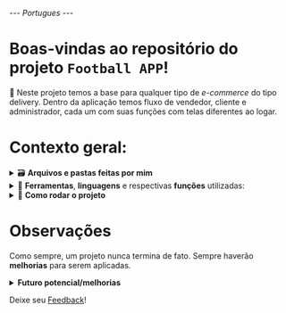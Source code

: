 --- _Portugues_ ---

# Boas-vindas ao repositório do projeto `Football APP`!

🌱 Neste projeto temos a base para qualquer tipo de _e-commerce_ do tipo delivery. Dentro da aplicação temos fluxo de vendedor, cliente e administrador, cada um com suas funções com telas diferentes ao logar.

# Contexto geral:

<details>
    <summary>🗃️ <strong>Arquivos e pastas feitas por mim</strong></summary><br />
    📁 Participei ativamente de toda construção do frontend. A estilização com tailwind foi feita pelo parceiro do time que trabalhou comigo no frontend. Todo o backend foi feito pela outra parte do time que participou do projeto.
</details>

<details>
    <summary>🧰 <strong>Ferramentas</strong>, <strong>linguagens</strong> e respectivas <strong>funções</strong> utilizadas:</summary>
    <li> <i>JavaScript</i> (linguagem);</li>
    <li> <i>React</i> (criação de componentes visando escalabilidade no front-end);</li>
    <li> <i>Context API</i> (compartilhamento de dados entre componentes com escopo global no front-end);</li>
    <li> <i>Axios</i> (gerar requisições do front para o back);</li>
    <li> <i>MySQL</i> (banco de dados);</li>
    <li> <i>Sequelize</i> (comunicação banco - backend);</li>
    <li> <i>Node.js</i> (compilação);</li>
    <li> <i>Express</i> (gerenciar requisições);</li>
    <li> <i>Express async errors</i> (capturar erros da aplicação);</li>
    <li> <i>JWT</i> (validação de token e criptografia de senha);</li>
    <li> <i>Tailwind</i> (estilização);</li>
    <li> <i>Jest, mocha, chai, sinon</i> (testes unitários);</li>
</details>

<details>
    <summary>🚀 <strong>Como rodar o projeto</strong></summary>
    Neste projeto foi utilizado o <i>Docker</i>, para que não haja problemas com os softwares locais da máquina, além de ter um <i>ambiente isolado</i> para cada área (frontend, backend e banco de dados).
    <br>

  1. **Criar os containers**

  ```bash
  $ docker-compose up -d --build
  ```

  2. **No terminal do container do backend, rodar o comando para popular o banco**

  ```bash
  $ npm run db:reset
  ```

  3. **Iniciar server**

  ```bash
  $ npm run dev
  ```

As dependencias serão instaladas dentro dos respectivos containers, pois ao criá-los é rodado o comando _npm install_ em cada **Dockerfile**.
</details>

# Observações
Como sempre, um projeto nunca termina de fato. Sempre haverão **melhorias** para serem aplicadas.

<details>
    <summary><strong>Futuro potencial/melhorias</strong></summary>
    <li>Melhorias estruturais seguindo alguns design de software como SOLID, POO, DDD, etc;</li>
    <li>Testes unitários mais específicos, expressivos e funcionais;</li>
    <li>Expandir alguns trechos de codigos para uma melhor manutenção e entendimento;</li>
    <li>Adicionar comentários explicativos;</li>
    <li>Criar fluxo de administrador;</li>

    Essas são apenas algumas ideias de melhorias e adição de novas features!
</details>

Deixe seu [Feedback](https://53tqbjd4mxw.typeform.com/to/ByYIpNt8)!